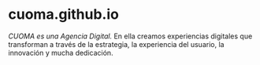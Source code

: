 # cuoma.github.io
*CUOMA es una Agencia Digital.*
En ella creamos experiencias digitales que transforman a través de la estrategia, la experiencia del usuario, la innovación y mucha dedicación.

